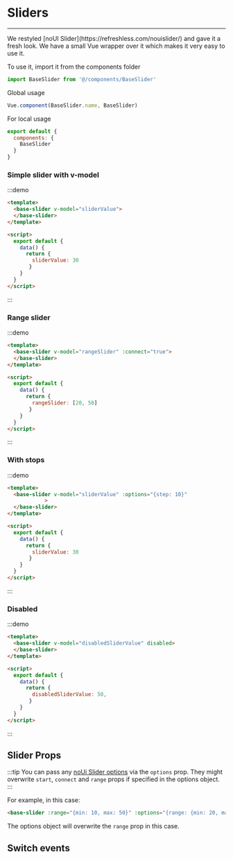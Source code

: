 # Sliders

<hr>
We restyled [noUI Slider](https://refreshless.com/nouislider/) and gave it a fresh look.
We have a small Vue wrapper over it which makes it very easy to use it. 

To use it, import it from the components folder

```js
import BaseSlider from '@/components/BaseSlider'
```
Global usage

```js
Vue.component(BaseSlider.name, BaseSlider)
```

For local usage
```js
export default {
  components: {
    BaseSlider
  }
}
```

### Simple slider with v-model

:::demo
```html
<template>
  <base-slider v-model="sliderValue">
  </base-slider>
</template>

<script>
  export default {
    data() {
      return {
        sliderValue: 30
       }
    }
  }
</script>
```
:::

### Range slider

:::demo
```html
<template>
  <base-slider v-model="rangeSlider" :connect="true">
  </base-slider>
</template>

<script>
  export default {
    data() {
      return {
        rangeSlider: [20, 50]
       }
    }
  }
</script>
```
:::

### With stops

:::demo
```html
<template>
  <base-slider v-model="sliderValue" :options="{step: 10}"
            >
  </base-slider>
</template>

<script>
  export default {
    data() {
      return {
        sliderValue: 30
       }
    }
  }
</script>
```
:::

### Disabled

:::demo
```html
<template>
  <base-slider v-model="disabledSliderValue" disabled>
  </base-slider>
</template>

<script>
  export default {
    data() {
      return {
        disabledSliderValue: 50,
       }
    }
  }
</script>
```
:::

## Slider Props
<props-table component-name="base-slider"/>

:::tip
You can pass any [noUi Slider options](https://refreshless.com/nouislider/slider-options/) via the `options` prop. 
They might overwrite `start`, `connect` and `range` props if specified in the options object.
:::

For example, in this case: 
```html
<base-slider :range="{min: 10, max: 50}" :options="{range: {min: 20, max: 40}}"></base-slider>
``` 
The options object will overwrite the `range` prop in this case.

## Switch events
<events-table :events="[
  {name: 'input', description: 'triggers when the binding value changes', params: 'the updated value'}
]"/>


<script>
 export default {
    props: ['slot-key'],
    data() {
      return {
        sliderValue: 30,
        disabledSliderValue: 50,
        rangeSlider: [20, 50]
       }
    }
  }
</script>
